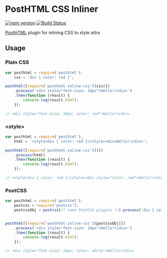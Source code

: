 # PostHTML CSS Inliner
[![npm version](https://badge.fury.io/js/posthtml-inline-css.svg)](http://badge.fury.io/js/posthtml-inline-css)
[![Build Status](https://travis-ci.org/maltsev/posthtml-inline-css.svg?branch=master)](https://travis-ci.org/maltsev/posthtml-inline-css)

[PostHTML](https://github.com/posthtml/posthtml) plugin for inlining CSS to style attrs

## Usage
### Plain CSS
```js
var posthtml = require('posthtml'),
    css = 'div { color: red }';

posthtml([require('posthtml-inline-css')(css)])
    .process('<div style="font-size: 14px">Hello!</div>')
    .then(function (result) {
        console.log(result.html);
    });

// <div style="font-size: 14px; color: red">Hello!</div>
```


### &lt;style&gt;
```js
var posthtml = require('posthtml'),
    html = '<style>div { color: red }</style><div>Hello!</div>';

posthtml([require('posthtml-inline-css')()])
    .process(html)
    .then(function (result) {
        console.log(result.html);
    });

// <style>div { color: red }</style><div style="color: red">Hello!</div>
```


### PostCSS
```js
var posthtml = require('posthtml'),
    postcss = require('postcss'),
    postcssObj = postcss(/* some PostCSS plugins */).process('div { color: white }');


posthtml([require('posthtml-inline-css')(postcssObj)])
    .process('<div style="font-size: 14px">Hello!</div>')
    .then(function (result) {
        console.log(result.html);
    });

// <div style="font-size: 14px; color: white">Hello!</div>
```
